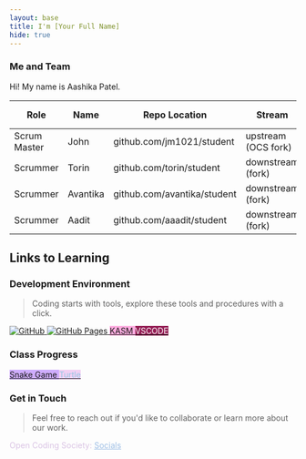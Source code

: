 ```yaml
---
layout: base
title: I'm [Your Full Name]
hide: true
---
```


### Me and Team

Hi! My name is Aashika Patel.

| Role         | Name     | Repo Location                       | Stream                | Repo Name |
|--------------|----------|-------------------------------------|-----------------------|-----------|
| Scrum Master | John     | github.com/jm1021/student           | upstream (OCS fork)   | student   |
| Scrummer     | Torin    | github.com/torin/student            | downstream (fork)     | student   |
| Scrummer     | Avantika | github.com/avantika/student         | downstream (fork)     | student   |
| Scrummer     | Aadit    | github.com/aaadit/student           | downstream (fork)     | student   |


## Links to Learning

### Development Environment

> Coding starts with tools, explore these tools and procedures with a click.

<a href="https://github.com/Open-Coding-Society/student">
    <img src="https://img.shields.io/badge/GitHub-181717?logo=github&logoColor=white" alt="GitHub">
</a>
<a href="https://open-coding-society.github.io/student">
    <img src="https://img.shields.io/badge/GitHub%20Pages-327FC7?logo=github&logoColor=white" alt="GitHub Pages">
</a>
<a href="https://kasm.opencodingsociety.com/" class="button small" style="background-color: #ffacdfff">
    KASM
</a>
<a href="https://vscode.dev/" class="button small" style="background-color: #941e55ff">
    <span style="color: #FFFFFF">VSCODE</span>
</a>

<br>

### Class Progress

<a href="{{site.baseurl}}/snake" class="button small" style="background-color: #ceacfeff">
    Snake Game
</a>
<a href="{{site.baseurl}}/turtle" class="button small" style="background-color: #f1d0f3ff">
    <span style="color: #95c7e4ff">Turtle</span>
</a>

<br>

<!-- Contact Section -->
### Get in Touch

> Feel free to reach out if you'd like to collaborate or learn more about our work.

<p style="color: #dac4e4ff;">Open Coding Society: <a href="https://opencodingsociety.com" style="color: #9dbee5ff; text-decoration: underline;">Socials</a></p>
<!-- 🎉 Donuts + Confetti Overlay -->
<style>
  /* Containers sit on top but don't block clicks */
  #donut-field, #confetti-container {
    position: fixed;
    inset: 0;
    width: 100%;
    height: 100%;
    overflow: hidden;
    pointer-events: none;
  }
  #donut-field { z-index: 5; }
  #confetti-container { z-index: 10; }

  /* Donuts */
  .donut {
    position: absolute;
    filter: drop-shadow(0 6px 6px rgba(0,0,0,0.15));
    opacity: 0.9;
    animation: bob var(--bob-duration, 8s) ease-in-out infinite,
               drift var(--drift-duration, 18s) linear infinite,
               spin var(--spin-duration, 10s) linear infinite;
    will-change: transform;
  }

  @keyframes bob {
    0%, 100% { transform: translateY(-6px); }
    50% { transform: translateY(6px); }
  }
  @keyframes drift {
    0%   { transform: translateX(0); }
    100% { transform: translateX(var(--drift-x, 80px)); }
  }
  @keyframes spin {
    to { rotate: 360deg; }
  }

  /* Confetti strips & squares */
  .confetti {
    position: absolute;
    top: -10vh;
    width: var(--w, 6px);
    height: var(--h, 14px);
    background: var(--c, #ff6b6b);
    transform: translateY(-100%);
    opacity: 0.9;
    animation: fall var(--fall, 7s) linear var(--delay, 0s) infinite,
               twirl var(--twirl, 1.4s) ease-in-out var(--delay, 0s) infinite alternate;
    will-change: transform;
  }

  .confetti.round { border-radius: 999px; }
  .confetti.square { aspect-ratio: 1 / 1; height: auto; }

  @keyframes fall {
    to { transform: translateY(110vh) rotate(var(--rot, 360deg)); }
  }
  @keyframes twirl {
    from { transform: translateY(0) rotate(0deg) }
    to   { transform: translateY(0) rotate(180deg) }
  }

  /* Reduce motion for users who prefer it */
  @media (prefers-reduced-motion: reduce) {
    .donut, .confetti {
      animation: none !important;
    }
  }
</style>

<div id="donut-field" aria-hidden="true"></div>
<div id="confetti-container" aria-hidden="true"></div>

<script>
  (function () {
    // --- Configuration ---
    const DONUT_COUNT = 36;     // number of 🍩
    const CONFETTI_COUNT = 160; // total confetti pieces

    const confettiColors = [
      "#FF6B6B", "#FFD166", "#06D6A0", "#118AB2", "#9B5DE5",
      "#F15BB5", "#00BBF9", "#FEE440", "#8AC926", "#FF595E"
    ];

    // Create random helper
    const rand = (min, max) => Math.random() * (max - min) + min;
    const sample = arr => arr[Math.floor(Math.random() * arr.length)];

    // --- Donuts ---
    const donutField = document.getElementById("donut-field");
    const DONUTS = ["🍩","🍩","🍩","🍩","🍩","🍩","🍩","🍩"]; // (kept simple; all donuts!)
    for (let i = 0; i < DONUT_COUNT; i++) {
      const el = document.createElement("span");
      el.className = "donut";
      el.textContent = sample(DONUTS);

      const size = rand(28, 96); // px
      el.style.fontSize = size + "px";

      // Random position
      el.style.left = rand(0, 100) + "vw";
      el.style.top  = rand(0, 100) + "vh";

      // Random animation timings
      el.style.setProperty("--bob-duration", rand(6, 12) + "s");
      el.style.setProperty("--drift-duration", rand(14, 24) + "s");
      el.style.setProperty("--spin-duration", rand(8, 18) + "s");
      el.style.setProperty("--drift-x", (Math.random() < 0.5 ? -1 : 1) * rand(40, 140) + "px");

      donutField.appendChild(el);
    }

    // --- Confetti ---
    const confettiWrap = document.getElementById("confetti-container");
    for (let i = 0; i < CONFETTI_COUNT; i++) {
      const c = document.createElement("div");
      c.className = "confetti " + (Math.random() < 0.5 ? "round" : "square");

      // Random start X across the viewport
      c.style.left = rand(0, 100) + "vw";

      // Random size & aspect
      const w = rand(3, 9);
      const h = rand(8, 18);
      c.style.setProperty("--w", w + "px");
      c.style.setProperty("--h", h + "px");

      // Random color and timings
      c.style.setProperty("--c", sample(confettiColors));
      c.style.setProperty("--fall", rand(5.5, 9.5) + "s");
      c.style.setProperty("--delay", rand(0, 5) + "s");
      c.style.setProperty("--twirl", rand(0.9, 2) + "s");
      c.style.setProperty("--rot", (Math.random() < 0.5 ? "-" : "") + rand(120, 540) + "deg");

      confettiWrap.appendChild(c);
    }

    // Keep overlays sized correctly if the page height changes
    const resize = () => {
      donutField.style.height = confettiWrap.style.height = window.innerHeight + "px";
      donutField.style.width = confettiWrap.style.width = window.innerWidth + "px";
    };
    resize();
    window.addEventListener("resize", resize);
  })();
</script>